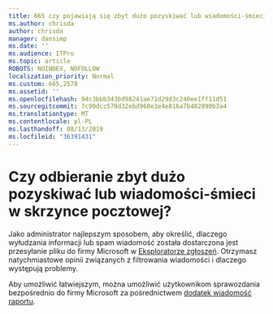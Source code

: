 ```yaml
---
title: 665 czy pojawiają się zbyt dużo pozyskiwać lub wiadomości-śmieci w skrzynce pocztowej?
ms.author: chrisda
author: chrisda
manager: dansimp
ms.date: ''
ms.audience: ITPro
ms.topic: article
ROBOTS: NOINDEX, NOFOLLOW
localization_priority: Normal
ms.custom: 665,2578
ms.assetid: ''
ms.openlocfilehash: 94c3bbb343bd98241ae71d29d3c240ee1ff11d51
ms.sourcegitcommit: 7c90dcc570d32ebd968e3e4e816a7b482890b3a4
ms.translationtype: MT
ms.contentlocale: pl-PL
ms.lasthandoff: 08/13/2019
ms.locfileid: "36391431"
---
```

# <a name="are-you-receiving-too-much-phish-or-spam-in-your-mailbox"></a>Czy odbieranie zbyt dużo pozyskiwać lub wiadomości-śmieci w skrzynce pocztowej?

Jako administrator najlepszym sposobem, aby określić, dlaczego wyłudzania informacji lub spam wiadomość została dostarczona jest przesyłanie pliku do firmy Microsoft w [Eksploratorze zgłoszeń](https://protection.office.com/reportsubmission). Otrzymasz natychmiastowe opinii związanych z filtrowania wiadomości i dlaczego występują problemy.

Aby umożliwić łatwiejszym, można umożliwić użytkownikom sprawozdania bezpośrednio do firmy Microsoft za pośrednictwem [dodatek wiadomość raportu](https://appsource.microsoft.com/product/office/WA104381180?src=office&tab=Overview).
